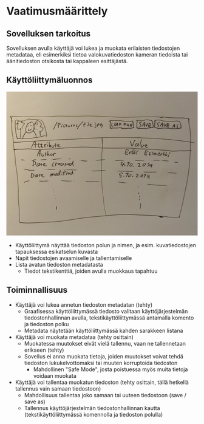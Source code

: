 # Vaatimusmäärittely
## Sovelluksen tarkoitus
Sovelluksen avulla käyttäjä voi lukea ja muokata erilaisten tiedostojen metadataa, eli esimerkiksi tietoa valokuvatiedoston kameran tiedoista tai äänitiedoston otsikosta tai kappaleen esittäjästä.
## Käyttöliittymäluonnos
![](https://github.com/kurkilmo/OT-harjoitustyo/blob/master/laskarit/viikko1/IMG_20211116_135243.jpg)
- Käyttöliittymä näyttää tiedoston polun ja nimen, ja esim. kuvatiedostojen tapauksessa esikatselun kuvasta
- Napit tiedostojen avaamiselle ja tallentamiselle
- Lista avatun tiedoston metadatasta
  - Tiedot tekstikenttiä, joiden avulla muokkaus tapahtuu
## Toiminnallisuus
- Käyttäjä voi lukea annetun tiedoston metadatan (tehty)
  - Graafisessa käyttöliittymässä tiedosto valitaan käyttöjärjestelmän tiedostonhallinnan avulla, tekstikäyttöliittymässä antamalla komento ja tiedoston polku
  - Metadata näytetään käyttöliittymässä kahden sarakkeen listana
- Käyttäjä voi muokata metadataa (tehty osittain)
  - Muokatessa muutokset eivät vielä tallennu, vaan ne tallennetaan erikseen (tehty)
  - Sovellus ei anna muokata tietoja, joiden muutokset voivat tehdä tiedoston lukukelvottomaksi tai muuten korruptoida tiedoston
    - Mahdollinen "Safe Mode", josta poistuessa myös muita tietoja voidaan muokata
- Käyttäjä voi tallentaa muokatun tiedoston (tehty osittain, tällä hetkellä tallennus vain samaan tiedostoon)
  - Mahdollisuus tallentaa joko samaan tai uuteen tiedostoon (save / save as)
  - Tallennus käyttöjärjestelmän tiedostonhallinnan kautta (tekstikäyttöliittymässä komennolla ja tiedoston polulla)
